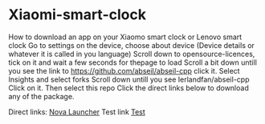# Xiaomi-smart-clock

How to download an app on your Xiaomo smart clock or Lenovo smart clock
Go to settings on the device, choose about device (Device details or whatever it is called in you language)
Scroll down to opensource-licences, tick on it and wait a few seconds for thepage to load
Scroll a bit down untill you see the link to https://github.com/abseil/abseil-cpp
click it. Select Insights and select forks
Scroll down untill you see Ierlandfan/abseil-cpp
Click on it. Then select this repo
Click the direct links below to download any of the package.

Direct links:
[Nova Launcher](https://teslacoilapps.com/tesladirect/download.pl?packageName=com.teslacoilsw.launcher)
Test link
[Test](chrome://settings/)
